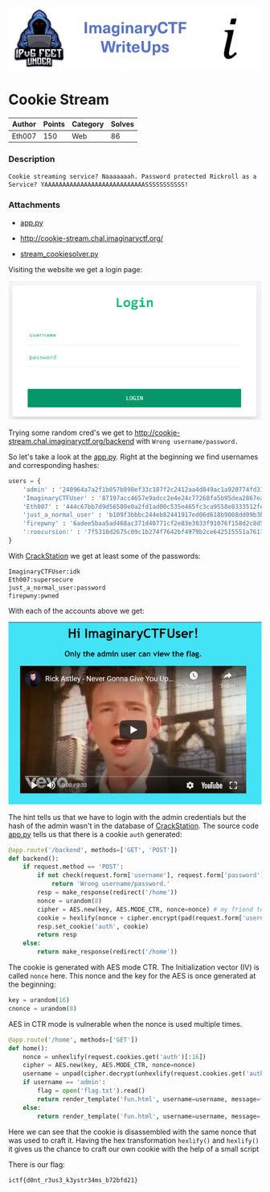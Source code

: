 ![ImaginaryCTF](../../banner.png)

# Cookie Stream

|Author|Points|Category|Solves|
|---|---|---|---|
|Eth007|150|Web|86|

### Description

```
Cookie streaming service? Naaaaaaah. Password protected Rickroll as a Service? YAAAAAAAAAAAAAAAAAAAAAAAAAAAASSSSSSSSSSS!	
```

### Attachments

* [app.py](app.py)
* http://cookie-stream.chal.imaginaryctf.org/

* [stream_cookiesolver.py](stream_cookiesolver.py)

Visiting the website we get a login page:

![login.PNG](login.PNG)

Trying some random cred's we get to http://cookie-stream.chal.imaginaryctf.org/backend with `Wrong username/password.`

So let's take a look at the [app.py](app.py).
Right at the beginning we find usernames and corresponding hashes:
```py
users = {
    'admin' : '240964a7a2f1b057b898ef33c187f2c2412aa4d849ac1a920774fd317000d33ebb8b0064834ed1f8a74763df4e95cd8c8be3a154b46929c3969ce323db69b81f',
    'ImaginaryCTFUser' : '87197acc4657e9adcc2e4e24c77268fa5b95dea2867eacd493a0478a0c493420bfb2280c7e4e579a604e0a243f74a36a8931edf71b088add09537e54b11ce326',
    'Eth007' : '444c67bb7d9d56580e0a2fd1ad00c535e465fc3ca9558e8333512fe65ff971a3dfb6b08f48ea4f91f8e8b55887ec3f0d7634a8df98e636a4134628c95a8f0ebf',
    'just_a_normal_user' : 'b109f3bbbc244eb82441917ed06d618b9008dd09b3befd1b5e07394c706a8bb980b1d7785e5976ec049b46df5f1326af5a2ea6d103fd07c95385ffab0cacbc86',
    'firepwny' : '6adee5baa5ad468ac371d40771cf2e83e3033f91076f158d2c8d5d7be299adfce15247067740edd428ef596006d6eaa843b36cc109618e0a1cae843b6eed5c29',
    ':roocursion:' : '7f5310d2675c09c1b274f7642bf4979b2ce642515551a7617d155033e77ecfd53dede33ee541adde2f1072739696d0138d1b2f90c9ecc596095fa43b759e9baa',
}
```
With [CrackStation](https://crackstation.net/) we get at least some of the passwords:
```
ImaginaryCTFUser:idk
Eth007:supersecure
just_a_normal_user:password
firepwny:pwned
```
With each of the accounts above we get:

![logged_in.PNG](logged_in.PNG)

The hint tells us that we have to login with the admin credentials but the hash of the admin wasn't in the database of [CrackStation](https://crackstation.net/).
The source code [app.py](app.py) tells us that there is a cookie `auth` generated:
```py
@app.route('/backend', methods=['GET', 'POST'])
def backend():
    if request.method == 'POST':
        if not check(request.form['username'], request.form['password']):
            return 'Wrong username/password.'
        resp = make_response(redirect('/home'))
        nonce = urandom(8)
        cipher = AES.new(key, AES.MODE_CTR, nonce=nonce) # my friend told me that cbc had some weird bit flipping attack? ctr sounds way cooler anyways
        cookie = hexlify(nonce + cipher.encrypt(pad(request.form['username'].encode(), 16)))
        resp.set_cookie('auth', cookie)
        return resp
    else:
        return make_response(redirect('/home'))
```

The cookie is generated with AES mode CTR. The Initialization vector (IV) is called `nonce` here. This nonce and the key for the AES is once generated at the beginning:
```py
key = urandom(16)
cnonce = urandom(8)
```
AES in CTR mode is vulnerable when the nonce is used multiple times.
```py
@app.route('/home', methods=['GET'])
def home():
    nonce = unhexlify(request.cookies.get('auth')[:16])
    cipher = AES.new(key, AES.MODE_CTR, nonce=nonce)
    username = unpad(cipher.decrypt(unhexlify(request.cookies.get('auth')[16:])), 16).decode()
    if username == 'admin':
        flag = open('flag.txt').read()
        return render_template('fun.html', username=username, message=f'Your flag: {flag}')
    else:
        return render_template('fun.html', username=username, message='Only the admin user can view the flag.')
```
Here we can see that the cookie is disassembled with the same nonce that was used to craft it. Having the hex transformation `hexlify()` and `hexlify()` it gives us the chance to craft our own cookie with the help of a small script 


There is our flag:
```
ictf{d0nt_r3us3_k3ystr34ms_b72bfd21}
```
